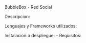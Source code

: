 BubbleBox - Red Social

Descripcion: 

Lenguajes y Frameworks utilizados:

Instalacion o despliegue: 
    - Requisitos: 

